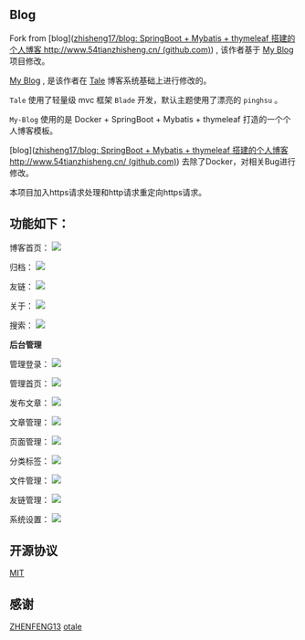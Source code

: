 ## Blog

Fork from [blog]([zhisheng17/blog: SpringBoot + Mybatis + thymeleaf 搭建的个人博客 http://www.54tianzhisheng.cn/ (github.com)](https://github.com/zhisheng17/blog)) , 该作者基于 [My Blog](https://github.com/ZHENFENG13/My-Blog) 项目修改。

 [My Blog](https://github.com/ZHENFENG13/My-Blog) , 是该作者在 [Tale](https://github.com/otale/tale) 博客系统基础上进行修改的。

`Tale` 使用了轻量级 mvc 框架 `Blade` 开发，默认主题使用了漂亮的 `pinghsu` 。

`My-Blog` 使用的是 Docker + SpringBoot + Mybatis + thymeleaf 打造的一个个人博客模板。

[blog]([zhisheng17/blog: SpringBoot + Mybatis + thymeleaf 搭建的个人博客 http://www.54tianzhisheng.cn/ (github.com)](https://github.com/zhisheng17/blog)) 去除了Docker，对相关Bug进行修改。

本项目加入https请求处理和http请求重定向https请求。

## 功能如下：

 博客首页：
 ![](img/index.png)

 归档：
 ![](img/metas.png)

 友链：
 ![](img/links.png)

 关于：
 ![](img/about.png)

 搜索：
 ![](img/search.png)

 **后台管理**

 管理登录：
 ![](img/admin-login.png)

 管理首页：
 ![](img/admin-index.png)

 发布文章：
 ![](img/admin-publish.png)

 文章管理：
 ![](img/admin-article.png)

 页面管理：
 ![](img/admin-pages.png)

 分类标签：
 ![](img/admin-category.png)

 文件管理：
 ![](img/admin-upload.png)

 友链管理：
 ![](img/admin-links.png)

 系统设置：
 ![](img/admin-setting.png)

## 开源协议

[MIT](./LICENSE)

## 感谢

[ZHENFENG13](https://github.com/ZHENFENG13)
[otale](https://github.com/otale)
